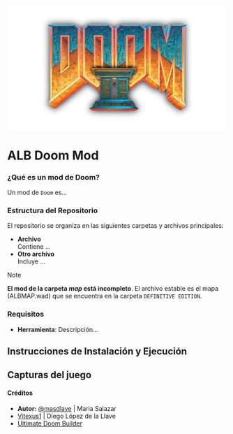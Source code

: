 ![Banner](doom-ii.png)

# ALB Doom Mod
### ¿Qué es un mod de Doom?

Un mod de `Doom` es...

### Estructura del Repositorio
El repositorio se organiza en las siguientes carpetas y archivos principales:
- **Archivo**  
  Contiene ...
- **Otro archivo**  
  Incluye ...

> [!NOTE]
> **El mod de la carpeta _map_ está incompleto**. El archivo estable es el mapa (ALBMAP.wad) que se encuentra en la carpeta `DEFINITIVE EDITION`.

### Requisitos

- **Herramienta**: Descripción...

## Instrucciones de Instalación y Ejecución


## Capturas del juego

#### Créditos
- **Autor:** [@masdlave](https://github.com/masdlave) | Maria Salazar
- [Vitexus1](https://github.com/Vitexus1) | Diego López de la Llave
- [Ultimate Doom Builder](https://ultimatedoombuilder.github.io/)
